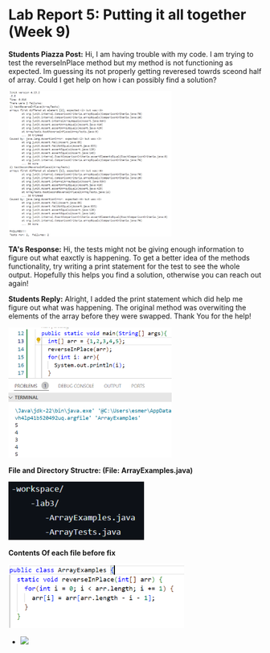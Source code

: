 # Lab Report 5: Putting it all together (Week 9)

 **Students Piazza Post:**
    Hi, I am having trouble with my code. I am trying to test the
    reverseInPlace method but my method is not functioning as expected.
    Im guessing its not properly getting reveresed towrds sceond half
    of array. Could I get help on how i can possibly find a solution?

  <img src="student_piazza-post.png" alt="Test Results" width="325"/>

  


**TA's Response:**
    Hi, the tests might not be giving enough information to figure out 
    what eaxctly is happening. To get a better idea of the methods 
    functionality, try writing a print statement for the test to see the
    whole output. Hopefully this helps you find a solution, otherwise 
    you can reach out again!



**Students Reply:**
    Alright, I added the print statement which did help me figure out
    what was happening. The original method was overwiting the elements
    of the array before they were swapped. Thank You for the help!

 <img src="feedback-ss.png" alt=" " width="325"/>


 **File and Directory Structre: (File: ArrayExamples.java)**

<img src="filestructre.png" alt=" " width="270"/>

**Contents Of each file before fix**

<img src="before11.png" alt=" " width="350"/>

- <img src="beforetests2.png" alt=" " width="350"/>




         

    


  


  
    
